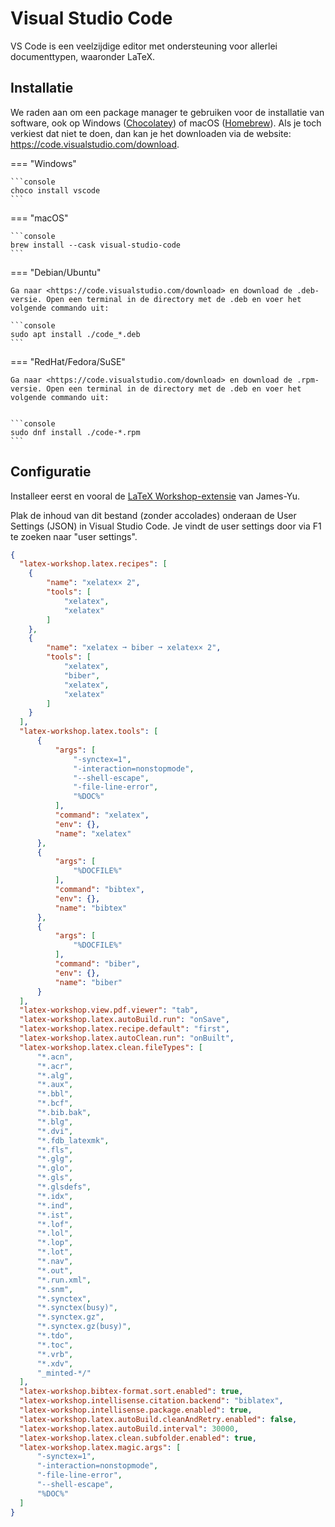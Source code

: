 # Visual Studio Code

VS Code is een veelzijdige editor met ondersteuning voor allerlei documenttypen, waaronder LaTeX.

## Installatie

We raden aan om een package manager te gebruiken voor de installatie van software, ook op Windows ([Chocolatey](https://chocolatey.org)) of macOS ([Homebrew](https://brew.sh/)). Als je toch verkiest dat niet te doen, dan kan je het downloaden via de website: <https://code.visualstudio.com/download>.

=== "Windows"

    ```console
    choco install vscode
    ```

=== "macOS"

    ```console
    brew install --cask visual-studio-code
    ```

=== "Debian/Ubuntu"

    Ga naar <https://code.visualstudio.com/download> en download de .deb-versie. Open een terminal in de directory met de .deb en voer het volgende commando uit:

    ```console
    sudo apt install ./code_*.deb
    ```

=== "RedHat/Fedora/SuSE"

    Ga naar <https://code.visualstudio.com/download> en download de .rpm-versie. Open een terminal in de directory met de .deb en voer het volgende commando uit:


    ```console
    sudo dnf install ./code-*.rpm
    ```

## Configuratie

Installeer eerst en vooral de [LaTeX Workshop-extensie](https://marketplace.visualstudio.com/items?itemName=James-Yu.latex-workshop) van James-Yu.

Plak de inhoud van dit bestand (zonder accolades) onderaan de User Settings (JSON) in Visual Studio Code. Je vindt de user settings door via F1 te zoeken naar "user settings".

```json
{
  "latex-workshop.latex.recipes": [
    {
        "name": "xelatex× 2",
        "tools": [
            "xelatex",
            "xelatex"
        ]
    },
    {
        "name": "xelatex ➞ biber ➞ xelatex× 2",
        "tools": [
            "xelatex",
            "biber",
            "xelatex",
            "xelatex"
        ]
    }
  ],
  "latex-workshop.latex.tools": [
      {
          "args": [
              "-synctex=1",
              "-interaction=nonstopmode",
              "--shell-escape",
              "-file-line-error",
              "%DOC%"
          ],
          "command": "xelatex",
          "env": {},
          "name": "xelatex"
      },
      {
          "args": [
              "%DOCFILE%"
          ],
          "command": "bibtex",
          "env": {},
          "name": "bibtex"
      },
      {
          "args": [
              "%DOCFILE%"
          ],
          "command": "biber",
          "env": {},
          "name": "biber"
      }
  ],
  "latex-workshop.view.pdf.viewer": "tab",
  "latex-workshop.latex.autoBuild.run": "onSave",
  "latex-workshop.latex.recipe.default": "first",
  "latex-workshop.latex.autoClean.run": "onBuilt",
  "latex-workshop.latex.clean.fileTypes": [
      "*.acn",
      "*.acr",
      "*.alg",
      "*.aux",
      "*.bbl",
      "*.bcf",
      "*.bib.bak",
      "*.blg",
      "*.dvi",
      "*.fdb_latexmk",
      "*.fls",
      "*.glg",
      "*.glo",
      "*.gls",
      "*.glsdefs",
      "*.idx",
      "*.ind",
      "*.ist",
      "*.lof",
      "*.lol",
      "*.lop",
      "*.lot",
      "*.nav",
      "*.out",
      "*.run.xml",
      "*.snm",
      "*.synctex",
      "*.synctex(busy)",
      "*.synctex.gz",
      "*.synctex.gz(busy)",
      "*.tdo",
      "*.toc",
      "*.vrb",
      "*.xdv",
      "_minted-*/"
  ],
  "latex-workshop.bibtex-format.sort.enabled": true,
  "latex-workshop.intellisense.citation.backend": "biblatex",
  "latex-workshop.intellisense.package.enabled": true,
  "latex-workshop.latex.autoBuild.cleanAndRetry.enabled": false,
  "latex-workshop.latex.autoBuild.interval": 30000,
  "latex-workshop.latex.clean.subfolder.enabled": true,
  "latex-workshop.latex.magic.args": [
      "-synctex=1",
      "-interaction=nonstopmode",
      "-file-line-error",
      "--shell-escape",
      "%DOC%"
  ]
}
```
